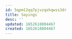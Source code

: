 ```yaml
---
id: 5qpm12qq7pjvzqxhqwss3dr
title: Sayings
desc: ''
updated: 1652618804467
created: 1652618804467
---
```


